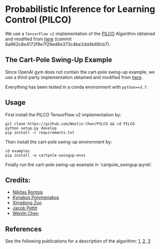 # Probabilistic Inference for Learning Control (PILCO)

We use a `TensorFlow v2` implementation of the [PILCO](https://ieeexplore.ieee.org/abstract/document/6654139/) Algorithm obtained and modified from [here](https://github.com/nrontsis/PILCO) (commit 6a962c8e4172f9e7f29ed6e373c4be2dd4b69cb7).

## The Cart-Pole Swing-Up Example

Since OpenAI gym does not contain the cart-pole swing-up example, we use a third-party implementation obtained and modified from [here](https://github.com/jfpettit/cartpole-swingup-envs).

Everything has been tested in a conda environment with `python==3.7`.

## Usage

First install the PILCO TensorFlow v2 implementation by:
```
git clone https://github.com/Wenlin-Chen/PILCO && cd PILCO
python setup.py develop
pip install -r requirements.txt
```
Then install the cart-pole swing-up environment by:
```
cd examples
pip install -e cartpole-swingup-envs
```
Finally run the cart-pole swing-up example in 'cartpole_swingup.ipynb'.

## Credits:

* [Nikitas Rontsis](https://github.com/nrontsis)
* [Kyriakos Polymenakos](https://github.com/kyr-pol/)
* [Xingdong Zuo](https://github.com/zuoxingdong)
* [Jacob Pettit](https://github.com/jfpettit)
* [Wenlin Chen](https://github.com/Wenlin-Chen)

## References

See the following publications for a description of the algorithm: [1](https://ieeexplore.ieee.org/abstract/document/6654139/), [2](http://mlg.eng.cam.ac.uk/pub/pdf/DeiRas11.pdf), 
[3](https://pdfs.semanticscholar.org/c9f2/1b84149991f4d547b3f0f625f710750ad8d9.pdf)
